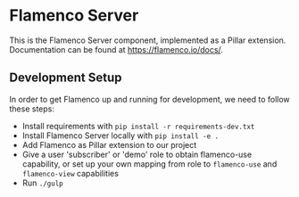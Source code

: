 # Flamenco Server

This is the Flamenco Server component, implemented as a Pillar extension.
Documentation can be found at https://flamenco.io/docs/.

## Development Setup

In order to get Flamenco up and running for development, we need to follow these steps:

- Install requirements with `pip install -r requirements-dev.txt`
- Install Flamenco Server locally with `pip install -e .`
- Add Flamenco as Pillar extension to our project
- Give a user 'subscriber' or 'demo' role to obtain flamenco-use capability, or set up your own
  mapping from role to `flamenco-use` and `flamenco-view` capabilities
- Run `./gulp`
